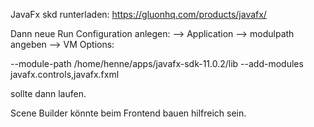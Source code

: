 JavaFx skd runterladen: 
https://gluonhq.com/products/javafx/

Dann neue Run Configuration anlegen: 
--> Application 
--> modulpath angeben
--> VM Options: 

--module-path /home/henne/apps/javafx-sdk-11.0.2/lib --add-modules javafx.controls,javafx.fxml

sollte dann laufen. 

Scene Builder könnte beim Frontend bauen hilfreich sein. 
